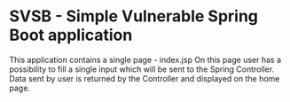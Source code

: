 # SVSB - Simple Vulnerable Spring Boot application

This application contains a single page - index.jsp
On this page user has a possibility to fill a single input which will be sent to the Spring Controller.
Data sent by user is returned by the Controller and displayed on the home page.